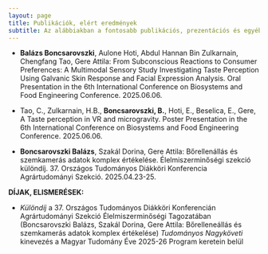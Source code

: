 ```yaml
---
layout: page
title: Publikációk, elért eredmények
subtitle: Az alábbiakban a fontosabb publikációs, prezentációs és egyéb megemlítendő tevékenységemet láthatod.
---
```


- **Balázs Boncsarovszki**, Aulone Hoti, Abdul Hannan Bin Zulkarnain, Chengfang Tao, Gere Attila: From Subconscious Reactions to Consumer Preferences: A Multimodal Sensory Study Investigating Taste Perception Using Galvanic Skin Response and  Facial Expression Analysis. Oral Presentation in the 6th International Conference on Biosystems and Food Engineering Conference. 2025.06.06.
- Tao, C., Zulkarnain, H.B., **Boncsarovszki, B.**, Hoti, E., Beselica, E., Gere, A Taste perception in VR and microgravity. Poster Presentation in the 6th International Conference on Biosystems and Food Engineering Conference. 2025.06.06.
  
- **Boncsarovszki Balázs**, Szakál Dorina, Gere Attila: Bőrellenállás és szemkamerás adatok komplex értékelése. Élelmiszerminőségi szekció különdíj. 37. Országos Tudományos Diákköri Konferencia Agrártudományi Szekció. 2025.04.23-25.



**DÍJAK, ELISMERÉSEK:**

- *Különdíj* a 37. Országos Tudományos Diákköri Konferencián Agrártudományi Szekció Élelmiszerminőségi Tagozatában (Boncsarovszki Balázs, Szakál Dorina, Gere Attila: Bőrelleneállás és szemkamerás adatok komplex értékelése)
 *Tudományos Nagyköveti* kinevezés a Magyar Tudomány Éve 2025-26 Program keretein belül

